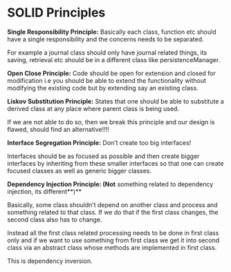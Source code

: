 # SOLID Principles

**Single Responsibility Principle:** Basically each class, function etc should have a single responsibility and the concerns needs to be separated.

For example a journal class should only have journal related things, its saving, retrieval etc should be in a different class like persistenceManager.

**Open Close Principle:** Code should be open for extension and closed for modification i.e you should be able to extend the functionality without modifying the existing code but by extending say an existing class.

**Liskov Substitution Principle:** States that one should be able to substitute a derived class at any place where parent class is being used.

If we are not able to do so, then we break this principle and our design is flawed, should find an alternative!!!!

**Interface Segregation Principle:** Don’t create too big interfaces!

Interfaces should be as focused as possible and then create bigger interfaces by inheriting from these smaller interfaces so that one can create focused classes as well as generic bigger classes.

**Dependency Injection Principle:  (Not** something related to dependency injection, its different**)**

Basically, some class shouldn’t depend on another class and process and something related to that class. If we do that if the first class changes, the second class also has to change.

Instead all the first class related processing needs to be done in first class only and if we want to use something from first class we get it into second class via an abstract class whose methods are implemented in first class.

This is dependency inversion.